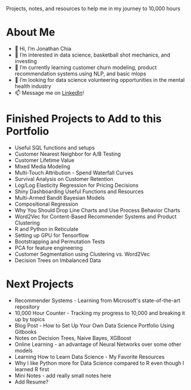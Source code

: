 Projects, notes, and resources to help me in my journey to 10,000 hours



# About Me
- 👋 Hi, I’m Jonathan Chia
- 👀 I’m interested in data science, basketball shot mechanics, and investing
- 🌱 I’m currently learning customer churn modeling, product recommendation systems using NLP, and basic mlops
- 💞️ I’m looking for data science volunteering opportunities in the mental health industry
- 📫 Message me on [LinkedIn](https://www.linkedin.com/in/jonathan-rj-chia/)!

# Finished Projects to Add to this Portfolio

* Useful SQL functions and setups
* Customer Nearest Neighbor for A/B Testing
* Customer Lifetime Value
* Mixed Media Modeling
* Multi-Touch Attribution - Spend Waterfall Curves
* Survival Analysis on Customer Retention
* Log/Log Elasticity Regression for Pricing Decisions
* Shiny Dashboarding Useful Functions and Resources
* Multi-Armed Bandit Bayesian Models
* Compositional Regression
* Why You Should Drop Line Charts and Use Process Behavior Charts
* Word2Vec for Content-Based Recommender Systems and Product Clustering
* R and Python in Reticulate
* Setting up GPU for Tensorflow
* Bootstrapping and Permutation Tests
* PCA for feature engineering
* Customer Segmentation using Clustering vs. Word2Vec
* Decision Trees on Imbalanced Data

# Next Projects
* Recommender Systems - Learning from Microsoft's state-of-the-art repository
* 10,000 Hour Counter - Tracking my progress to 10,000 and breaking it up by topics
* Blog Post - How to Set Up Your Own Data Science Portfolio Using Gitbooks
* Notes on Decision Trees, Naive Bayes, XGBoost
* Online Learning - an advantage of Neural Networks over some other models
* Learning How to Learn Data Science - My Favorite Resources
* Why I like Python more for Data Science compared to R even though I learned R first
* Mini Notes - add really small notes here
* Add Resume?
